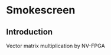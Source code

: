 <!--
 * @Author: haozhang haozhang@mail.sdu.edu.cn
 * @Date: 2022-08-13 15:33:31
 * @LastEditors: haozhang haozhang@mail.sdu.edu.cn
 * @LastEditTime: 2022-08-13 19:05:34
 * @FilePath: /Smokescreen/README.md
 * @Description: 
 * 
 * Copyright (c) 2022 by haozhang haozhang@mail.sdu.edu.cn, All Rights Reserved. 
-->
# Smokescreen
## Introduction
Vector matrix multiplication by NV-FPGA
